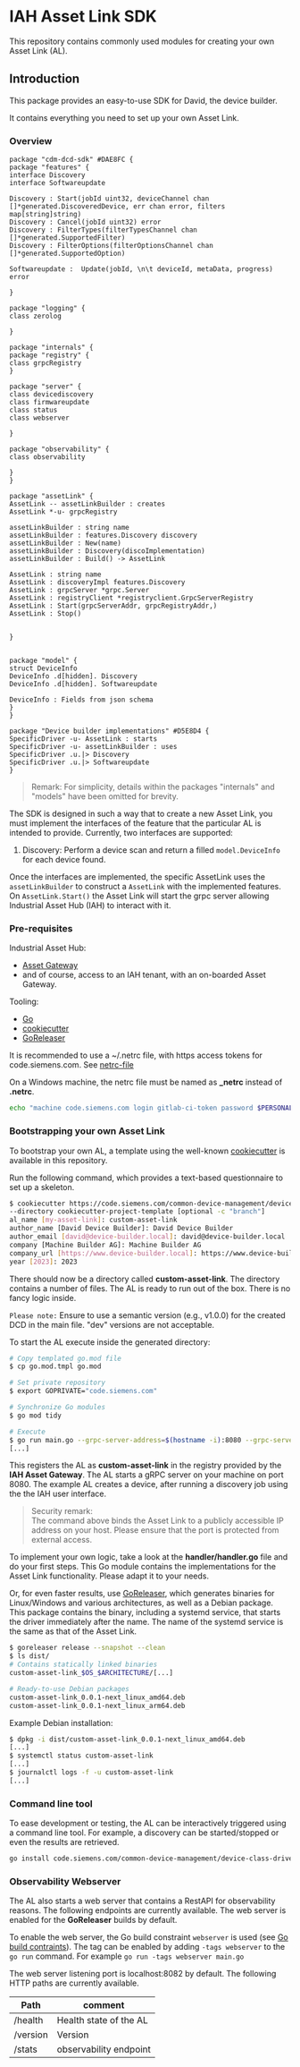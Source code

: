 # IAH Asset Link SDK

This repository contains commonly used modules for creating your own
Asset Link (AL).

## Introduction

This package provides an easy-to-use SDK for David, the device builder.

It contains everything you need to set up your own Asset Link.

### Overview

```plantuml
package "cdm-dcd-sdk" #DAE8FC {
package "features" {
interface Discovery
interface Softwareupdate

Discovery : Start(jobId uint32, deviceChannel chan []*generated.DiscoveredDevice, err chan error, filters map[string]string)
Discovery : Cancel(jobId uint32) error
Discovery : FilterTypes(filterTypesChannel chan []*generated.SupportedFilter)
Discovery : FilterOptions(filterOptionsChannel chan []*generated.SupportedOption)

Softwareupdate :  Update(jobId, \n\t deviceId, metaData, progress) error

}

package "logging" {
class zerolog

}

package "internals" {
package "registry" {
class grpcRegistry
}

package "server" {
class devicediscovery
class firmwareupdate
class status
class webserver

}

package "observability" {
class observability

}
}

package "assetLink" {
AssetLink -- assetLinkBuilder : creates
AssetLink *-u- grpcRegistry

assetLinkBuilder : string name
assetLinkBuilder : features.Discovery discovery
assetLinkBuilder : New(name)
assetLinkBuilder : Discovery(discoImplementation)
assetLinkBuilder : Build() -> AssetLink

AssetLink : string name
AssetLink : discoveryImpl features.Discovery
AssetLink : grpcServer *grpc.Server
AssetLink : registryClient *registryclient.GrpcServerRegistry
AssetLink : Start(grpcServerAddr, grpcRegistryAddr,)
AssetLink : Stop()


}


package "model" {
struct DeviceInfo
DeviceInfo .d[hidden]. Discovery
DeviceInfo .d[hidden]. Softwareupdate

DeviceInfo : Fields from json schema
}
}

package "Device builder implementations" #D5E8D4 {
SpecificDriver -u- AssetLink : starts
SpecificDriver -u- assetLinkBuilder : uses
SpecificDriver .u.|> Discovery
SpecificDriver .u.|> Softwareupdate
}
```

> Remark:
> For simplicity, details within the packages "internals" and "models" have been omitted for brevity.

The SDK is designed in such a way that to create a new Asset Link, you must implement the
interfaces of the feature that the particular AL is intended to provide.
Currently, two interfaces are supported:

1. Discovery: Perform a device scan and return a filled `model.DeviceInfo` for each device found.

Once the interfaces are implemented, the specific AssetLink uses the `assetLinkBuilder` to construct a `AssetLink` with the
implemented features.
On `AssetLink.Start()` the Asset Link will start the grpc server allowing Industrial Asset Hub (IAH) to interact with it.

### Pre-requisites

Industrial Asset Hub:

- [Asset Gateway](https://code.siemens.com/common-device-management/gateway/cdm-agent)
- and of course, access to an IAH tenant, with an on-boarded Asset Gateway.

Tooling:

- [Go](https://go.dev/)
- [cookiecutter](https://github.com/cookiecutter/cookiecutter)
- [GoReleaser](https://goreleaser.com/)

It is recommended to use a ~/.netrc file, with https access tokens for code.siemens.com.
See [netrc-file](https://www.gnu.org/software/inetutils/manual/html_node/The-_002enetrc-file.html#:~:text=The%20.netrc%20file%20contains%20login%20and%20initialization%20information,be%20set%20using%20the%20environment%20variable%20NETRC%20.)

On a Windows machine, the netrc file must be named as **\_netrc** instead of **.netrc**.

```bash
echo "machine code.siemens.com login gitlab-ci-token password $PERSONAL_ACCCESS_TOKEN" >> ~/.netrc
```

### Bootstrapping your own Asset Link

To bootstrap your own AL, a template using the well-known
[cookiecutter](https://github.com/cookiecutter/cookiecutter/) is available in this repository.

Run the following command, which provides a text-based questionnaire to set up a skeleton.

```bash
$ cookiecutter https://code.siemens.com/common-device-management/device-class-drivers/cdm-dcd-sdk.git
--directory cookiecutter-project-template [optional -c "branch"]
al_name [my-asset-link]: custom-asset-link
author_name [David Device Builder]: David Device Builder
author_email [david@device-builder.local]: david@device-builder.local
company [Machine Builder AG]: Machine Builder AG
company_url [https://www.device-builder.local]: https://www.device-builder.local
year [2023]: 2023
```

There should now be a directory called **custom-asset-link**.
The directory contains a number of files. The AL is ready to run out of the box.
There is no fancy logic inside.

`Please note:` Ensure to use a semantic version (e.g., v1.0.0) for the created DCD in the main file. "dev" versions
are not acceptable.

To start the AL execute inside the generated directory:

```bash
# Copy templated go.mod file
$ cp go.mod.tmpl go.mod

# Set private repository
$ export GOPRIVATE="code.siemens.com"

# Synchronize Go modules
$ go mod tidy

# Execute
$ go run main.go --grpc-server-address=$(hostname -i):8080 --grpc-server-endpoint-address --grpc-registry-address=localhost:50051
[...]
```

This registers the AL as **custom-asset-link** in the registry provided by the **IAH Asset Gateway**.
The AL starts a gRPC server on your machine on port 8080. The example AL creates a device,
after running a discovery job using the the IAH user interface.

> Security remark:\
> The command above binds the Asset Link to a publicly accessible IP address on your host.
> Please ensure that the port is protected from external access.

To implement your own logic, take a look at the **handler/handler.go** file and do your first steps.
This Go module contains the implementations for the Asset Link functionality. Please adapt it to your needs.

Or, for even faster results, use [GoReleaser](https://goreleaser.com/), which generates binaries for Linux/Windows and
various architectures, as well as a Debian package.
This package contains the binary, including a systemd service, that starts the driver immediately after the name.
The name of the systemd service is the same as that of the Asset Link.

```bash
$ goreleaser release --snapshot --clean
$ ls dist/
# Contains statically linked binaries
custom-asset-link_$OS_$ARCHITECTURE/[...]

# Ready-to-use Debian packages
custom-asset-link_0.0.1-next_linux_amd64.deb
custom-asset-link_0.0.1-next_linux_arm64.deb
```

Example Debian installation:

```bash
$ dpkg -i dist/custom-asset-link_0.0.1-next_linux_amd64.deb
[...]
$ systemctl status custom-asset-link
[...]
$ journalctl logs -f -u custom-asset-link
[...]
```

### Command line tool

To ease development or testing, the AL can be interactively triggered using a command line tool.
For example, a discovery can be started/stopped or even the results are retrieved.

```bash
go install code.siemens.com/common-device-management/device-class-drivers/cdm-dcd-sdk/cmd/dcd-ctl@main
```

### Observability Webserver

The AL also starts a web server that contains a RestAPI for observability reasons.
The following endpoints are currently available. The web server is enabled
for the **GoReleaser** builds by default.

To enable the web server, the Go build
constraint `webserver` is used (see [Go build contraints](https://pkg.go.dev/cmd/go#hdr-Build_constraints)).
The tag can be enabled by adding `-tags webserver` to the `go run` command. For example `go run -tags webserver main.go`

The web server listening port is localhost:8082 by default. The following
HTTP paths are currently available.

| Path     | comment                |
| -------- | ---------------------- |
| /health  | Health state of the AL |
| /version | Version                |
| /stats   | observability endpoint |

